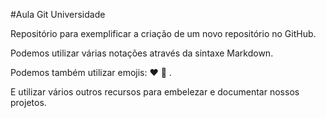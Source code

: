 #Aula Git Universidade

Repositório para exemplificar a criação de um novo repositório no GitHub.

Podemos utilizar várias notações através da sintaxe Markdown.

Podemos também utilizar emojis: ❤️ 🚀 .

E utilizar vários outros recursos para embelezar e documentar nossos projetos.
